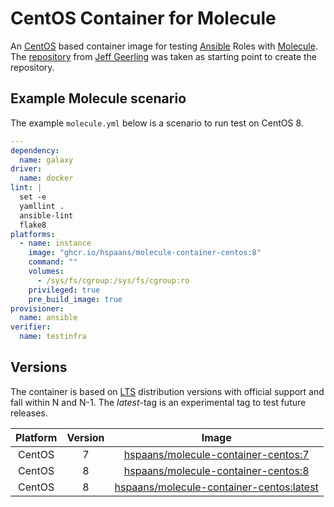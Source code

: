 # CentOS Container for Molecule

An [CentOS][centos] based container image for testing [Ansible][ansible] Roles with [Molecule][molecule]. The [repository][docker-centos10-ansible] from [Jeff Geerling][geerlingguy] was taken as starting point to create the repository.

## Example Molecule scenario

The example `molecule.yml` below is a scenario to run test on CentOS 8.

```yml
---
dependency:
  name: galaxy
driver:
  name: docker
lint: |
  set -e
  yamllint .
  ansible-lint
  flake8
platforms:
  - name: instance
    image: "ghcr.io/hspaans/molecule-container-centos:8"
    command: ""
    volumes:
      - /sys/fs/cgroup:/sys/fs/cgroup:ro
    privileged: true
    pre_build_image: true
provisioner:
  name: ansible
verifier:
  name: testinfra
```

## Versions

The container is based on [LTS](https://en.wikipedia.org/wiki/Long-term_support) distribution versions with official support and fall within N and N-1. The *latest*-tag is an experimental tag to test future releases.

| Platform | Version | Image                                                                        |
|:--------:|:-------:|:----------------------------------------------------------------------------:|
| CentOS   | 7       | [hspaans/molecule-container-centos:7][molecule-container-centos:7]           |
| CentOS   | 8       | [hspaans/molecule-container-centos:8][molecule-container-centos:8]         |
| CentOS   | 8       | [hspaans/molecule-container-centos:latest][molecule-container-centos:latest] |

[ansible]: https://github.com/ansible/ansible
[centos]: https://centos.org
[docker-centos10-ansible]: https://github.com/geerlingguy/docker-centos8-ansible
[geerlingguy]: https://github.com/geerlingguy
[molecule]: https://github.com/ansible-community/molecule
[molecule-container-centos:latest]: ghcr.io/hspaans/molecule-container-centos:latest
[molecule-container-centos:7]: ghcr.io/hspaans/molecule-container-centos:7
[molecule-container-centos:8]: ghcr.io/hspaans/molecule-container-centos:8
